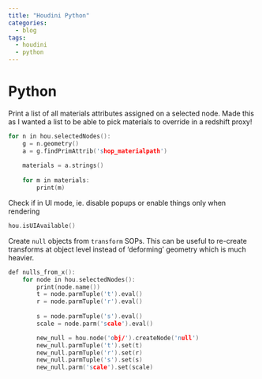 ```yaml
---
title: "Houdini Python"
categories:
  - blog
tags:
  - houdini
  - python
---
```


# Python
Print a list of all materials attributes assigned on a selected node. Made this as I wanted a list to be able to pick materials to override in a redshift proxy!

```c
for n in hou.selectedNodes():
    g = n.geometry()
    a = g.findPrimAttrib('shop_materialpath')
    
    materials = a.strings()
     
    for m in materials:
        print(m)
 ```
 
Check if in UI mode, ie. disable popups or enable things only when rendering
```c
hou.isUIAvailable()
```

Create `null` objects from `transform` SOPs. This can be useful to re-create transforms at object level instead of ‘deforming’ geometry which is much heavier.
```c
def nulls_from_x():
    for node in hou.selectedNodes():
        print(node.name())
        t = node.parmTuple('t').eval()
        r = node.parmTuple('r').eval()
       
        s = node.parmTuple('s').eval()
        scale = node.parm('scale').eval()

        new_null = hou.node('obj/').createNode('null')
        new_null.parmTuple('t').set(t)
        new_null.parmTuple('r').set(r)
        new_null.parmTuple('s').set(s)
        new_null.parm('scale').set(scale)
```
